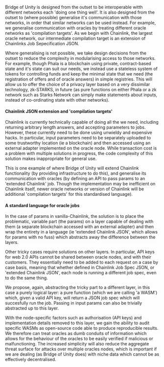 


Bridge of Unity is designed from the outset to be interoperable witth different networks each 'doing one thing well'. It is also designed from the outset to (where possible) generalise it's communication with those networks, in order that similar networks can be used instead. For example, we generalise communication with oracles by treating different oracle networks as 'compilation targets'. As we begin with Chainlink, the largest oracle network, our intermediate compilation target is an extension of Chainlinks Job Sepecification JSON.

Where generalising is not possible, we take design decisions from the outset to reduce the complexity in modularising access to those networks. For example, though Phala is a blockchain using private, contract-based state and it's state can suit our needs, we instead use a stateless system of tokens for controlling funds and keep the minimal state that we need (the registration of offers and of oracle answers) in simple registries. This will allow us to offer the choice of a privacy layer based on a very dissimilar technology, zk-STARKS, in future (as pure functions on either Phala or a zk network such as Starks Network can simply make statements about inputs, instead of co-ordinating state with other networks).

#### Chainlink JSON extension and 'compilation targets'

Chainlink is currently technically capable of doing all the we need, including returning arbitrary length answers, and accepting parameters to jobs.
However, these currently need to be done using unwieldy and expensive hacks. In particular, input parameters need to be separately uploaded to some trustworthy location (ie a blockchain) and then accessed using an external adapter implemented on the oracle node.
While transaction cost is a problem with multiple solutions in progress, the code complexity of this solution makes inappropriate for general use.

This is one example of where Bridge of Unity will extend Chainlink functionality (by providing infrastructure to do this), and generalise its communication with oracles (by defining an API to pass params to an 'extended Chainlink' job. Though the implementation may be inefficient on Chainlink itself, newer oracle networks or version of Chainlink will be additional 'compilation targets' for this standardised language).

#### A standard language for oracle jobs

In the case of params in vanilla-Chainlink, the solution is to place the problematic, variable part (the params) on a layer capable of dealing with them (a separate blockchain accessed with an external adapter) and then wrap the entirety in a language (ie 'extended Chainlink JSON', which allows for params with no fuss) which abstracts away the difference between the layers.

Other tricky cases require solutions on other layers. In particular, API keys for web 2.0 APIs cannot be shared between oracle nodes, and with their customers. They essentially need to be added to each request on a case by case basis, meaning that whether defined in Chainlink Job Spec JSON, or 'extended Chainlink JSON', each node is running a different job spec, even to do the same thing.

We propose, again, abstracting the tricky part to a different layer, in this case a purely logical layer: a pure function (which we are calling 'a WASM') which, given a valid API key, will return a JSON job spec which will succesfully run the job. Passing in input params can also be trivially abstracted up to this layer.

With the node-specific factors such as authorisation (API keys) and implementation details removed to this layer, we gain the ability to audit specific WASMs as open-source code able to produce reproducible results. We therefore can treat oracles as dumb conduits of information which allows for the behaviour of the oracles to be easily verified if malicious or malfunctioning. The increased simplicity will also reduce the aggregate threat surface for attacks over multiple oracles nodes, which is important if we are dealing (as Bridge of Unity does) with niche data which cannot be as effectively decentralised.
